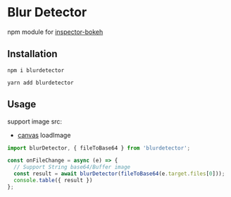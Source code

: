 # Blur Detector

npm module for [inspector-bokeh](https://github.com/timotgl/inspector-bokeh)

## Installation

```
npm i blurdetector
```

```
yarn add blurdetector
```

## Usage

support image src:

- [canvas](https://www.npmjs.com/package/canvas#loadimage) loadImage

```javascript
import blurDetector, { fileToBase64 } from 'blurdetector';

const onFileChange = async (e) => {
  // Support String base64/Buffer image
  const result = await blurDetector(fileToBase64(e.target.files[0]));
  console.table({ result })
};
```
